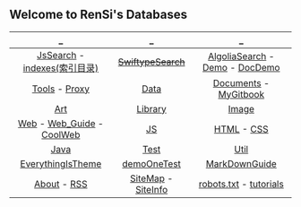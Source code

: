 ## Welcome to RenSi's Databases

<link rel="icon" type="image/png" href="https://cdn.jsdelivr.net/gh/AmbroseRen/Picture@master/img/head/head.jpg">

<script async src="https://cse.google.com/cse.js?cx=2f0e585bf98b84b6d"></script>
<div class="gcse-search"></div>

| _ | _ | _ |
|:---:|:---:|:---:|
| [JsSearch](search.md) - [indexes(索引目录)](indexes.md) | ~~[SwiftypeSearch](stok.md)~~ | [AlgoliaSearch](sag3.html) - [Demo](sag.html) - [DocDemo](sagTwo.html) |
| [Tools](Tools/index.md) - [Proxy](Proxy/index.md) | [Data](Data/index.md) | [Documents](Doc/index.md) -  [MyGitbook](Doc/gitbook.md) |
| [Art](/Art/index.md) | [Library](Library/index.md) | [Image](img/index.md) |
| [Web](Web/index.md) - [Web_Guide](Web/web_guide.md) - [CoolWeb](Web/CoolWeb.md) | [JS](js/index.md) | [HTML](html/index.md) - [CSS](css/index.md) |
| [Java](java/index.md) | [Test](test/index.md) | [Util](util/index.md) |
| [EverythingIsTheme](demo.md) | [demoOneTest](demoOne.md) | [MarkDownGuide](Data/MD/index.md) |
| [About](About/index.md) - [RSS](About/RSS.md) | [SiteMap](sitemap.xml) - [SiteInfo](SiteInfo/AboutSite.md) | [robots.txt](robots.txt) - [tutorials](https://developers.google.com/search/docs/advanced/robots/create-robots-txt?visit_id=637407683458760832-567417019&rd=1) |
